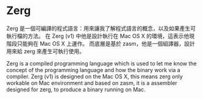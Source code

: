 # Zerg #

Zerg 是一個可編譯的程式語言：用來讓我了解程式語言的概念，以及如果產生可執行檔的方法。
在 Zerg (v1) 中他是設計執行在 Mac OS X 的環境，這表示他現階段只能夠在 Mac OS X 上運作。
而底層是基於 zasm，他是一個組譯器，設計用來給 zerg 來產生可執行使用。

Zerg is a compiled programming language which is used to let me know the concept of the programming
language and how the binary work via a compiler.
Zerg (v1) is designed on the Mac OS X, this means zerg only workable on Mac environment and
based on zasm, it is a assembler designed for zerg, to produce a binary running on Mac.

